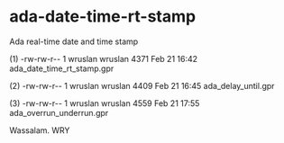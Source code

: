 # ada-date-time-rt-stamp
Ada real-time date and time stamp

(1) -rw-rw-r-- 1 wruslan wruslan 4371 Feb 21 16:42 ada_date_time_rt_stamp.gpr

(2) -rw-rw-r-- 1 wruslan wruslan 4409 Feb 21 16:45 ada_delay_until.gpr

(3) -rw-rw-r-- 1 wruslan wruslan 4559 Feb 21 17:55 ada_overrun_underrun.gpr

Wassalam. WRY


